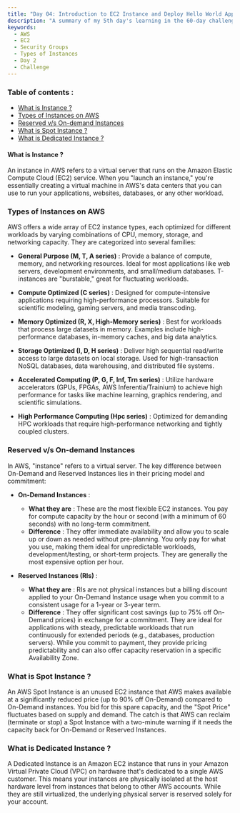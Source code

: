 ```yaml
---
title: "Day 04: Introduction to EC2 Instance and Deploy Hello World App"
description: "A summary of my 5th day's learning in the 60-day challenge, covering basic cloud concepts , security groups and an overview of types of instances."
keywords:
  - AWS
  - EC2
  - Security Groups
  - Types of Instances
  - Day 2
  - Challenge
---
```


### Table of contents :
- [What is Instance ?](#what-is-instance-)
- [Types of Instances on AWS](#types-of-instances-on-aws)
- [Reserved v/s On-demand Instances](#reserved-vs-on-demand-instances)
- [What is Spot Instance ?](#what-is-spot-instance-)
- [What is Dedicated Instance ?](#what-is-dedicated-instance-)


#### What is Instance ?
An instance in AWS refers to a virtual server that runs on the Amazon Elastic Compute Cloud (EC2) service. When you "launch an instance," you're essentially creating a virtual machine in AWS's data centers that you can use to run your applications, websites, databases, or any other workload.

### Types of Instances on AWS
AWS offers a wide array of EC2 instance types, each optimized for different workloads by varying combinations of CPU, memory, storage, and networking capacity. They are categorized into several families:


- **General Purpose (M, T, A series)** : Provide a balance of compute, memory, and networking resources. Ideal for most applications like web servers, development environments, and small/medium databases. T-instances are "burstable," great for fluctuating workloads.
- **Compute Optimized (C series)** : Designed for compute-intensive applications requiring high-performance processors. Suitable for scientific modeling, gaming servers, and media transcoding.
- **Memory Optimized (R, X, High-Memory series)** : Best for workloads that process large datasets in memory. Examples include high-performance databases, in-memory caches, and big data analytics.
- **Storage Optimized (I, D, H series)** : Deliver high sequential read/write access to large datasets on local storage. Used for high-transaction NoSQL databases, data warehousing, and distributed file systems.

- **Accelerated Computing (P, G, F, Inf, Trn series)** : Utilize hardware accelerators (GPUs, FPGAs, AWS Inferentia/Trainium) to achieve high performance for tasks like machine learning, graphics rendering, and scientific simulations.

- **High Performance Computing (Hpc series)** : Optimized for demanding HPC workloads that require high-performance networking and tightly coupled clusters.

### Reserved v/s On-demand Instances
In AWS, "instance" refers to a virtual server. The key difference between On-Demand and Reserved Instances lies in their pricing model and commitment:


- **On-Demand Instances** :
    - **What they are** : These are the most flexible EC2 instances. You pay for compute capacity by the hour or second (with a minimum of 60 seconds) with no long-term commitment.
    - **Difference** : They offer immediate availability and allow you to scale up or down as needed without pre-planning. You only pay for what you use, making them ideal for unpredictable workloads, development/testing, or short-term projects. They are generally the most expensive option per hour.

- **Reserved Instances (RIs)** :
    - **What they are** : RIs are not physical instances but a billing discount applied to your On-Demand Instance usage when you commit to a consistent usage for a 1-year or 3-year term.
    - **Difference** : They offer significant cost savings (up to 75% off On-Demand prices) in exchange for a commitment. They are ideal for applications with steady, predictable workloads that run continuously for extended periods (e.g., databases, production servers). While you commit to payment, they provide pricing predictability and can also offer capacity reservation in a specific Availability Zone.

### What is Spot Instance ?
An AWS Spot Instance is an unused EC2 instance that AWS makes available at a significantly reduced price (up to 90% off On-Demand) compared to On-Demand instances. You bid for this spare capacity, and the "Spot Price" fluctuates based on supply and demand. The catch is that AWS can reclaim (terminate or stop) a Spot Instance with a two-minute warning if it needs the capacity back for On-Demand or Reserved Instances.


### What is Dedicated Instance ? 
A Dedicated Instance is an Amazon EC2 instance that runs in your Amazon Virtual Private Cloud (VPC) on hardware that's dedicated to a single AWS customer. This means your instances are physically isolated at the host hardware level from instances that belong to other AWS accounts. While they are still virtualized, the underlying physical server is reserved solely for your account.